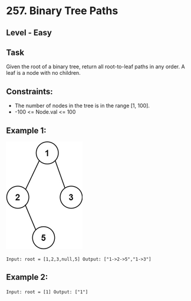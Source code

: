 # 257. Binary Tree Paths


## Level - Easy


## Task
Given the root of a binary tree, return all root-to-leaf paths in any order.
A leaf is a node with no children.


## Constraints:
- The number of nodes in the tree is in the range [1, 100].
- -100 <= Node.val <= 100


## Example 1:
![img.png](img.png)

``
Input: root = [1,2,3,null,5]
Output: ["1->2->5","1->3"]
``


## Example 2:
``
Input: root = [1]
Output: ["1"]
``